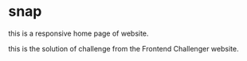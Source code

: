 # snap

this is a responsive home page of website.

this is the solution of challenge from the Frontend Challenger website.
